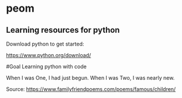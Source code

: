 # peom
Learning resources for python
----

Download python to get started:

https://www.python.org/download/


#Goal
Learning python with code



When I was One,
I had just begun.
When I was Two,
I was nearly new.

Source: https://www.familyfriendpoems.com/poems/famous/children/